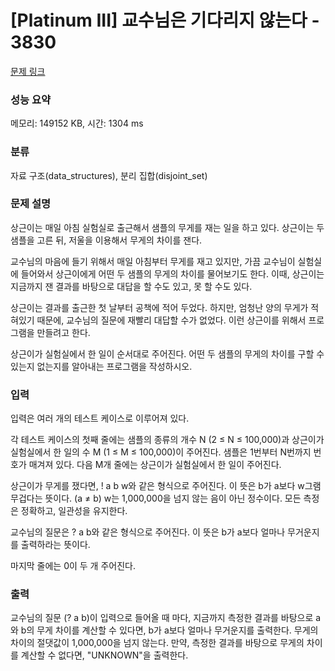 # [Platinum III] 교수님은 기다리지 않는다 - 3830 

[문제 링크](https://www.acmicpc.net/problem/3830) 

### 성능 요약

메모리: 149152 KB, 시간: 1304 ms

### 분류

자료 구조(data_structures), 분리 집합(disjoint_set)

### 문제 설명

<p>
	상근이는 매일 아침 실험실로 출근해서 샘플의 무게를 재는 일을 하고 있다. 상근이는 두 샘플을 고른 뒤, 저울을 이용해서 무게의 차이를 잰다.</p>

<p>
	교수님의 마음에 들기 위해서 매일 아침부터 무게를 재고 있지만, 가끔 교수님이 실험실에 들어와서 상근이에게 어떤 두 샘플의 무게의 차이를 물어보기도 한다. 이때, 상근이는 지금까지 잰 결과를 바탕으로 대답을 할 수도 있고, 못 할 수도 있다.</p>

<p>
	상근이는 결과를 출근한 첫 날부터 공책에 적어 두었다. 하지만, 엄청난 양의 무게가 적혀있기 때문에, 교수님의 질문에 재빨리 대답할 수가 없었다. 이런 상근이를 위해서 프로그램을 만들려고 한다.</p>

<p>
	상근이가 실험실에서 한 일이 순서대로 주어진다. 어떤 두 샘플의 무게의 차이를 구할 수 있는지 없는지를 알아내는 프로그램을 작성하시오.</p>

### 입력 

 <p>
	입력은 여러 개의 테스트 케이스로 이루어져 있다.</p>

<p>
	각 테스트 케이스의 첫째 줄에는 샘플의 종류의 개수 N (2 ≤ N ≤ 100,000)과 상근이가 실험실에서 한 일의 수 M (1 ≤ M ≤ 100,000)이 주어진다. 샘플은 1번부터 N번까지 번호가 매겨져 있다. 다음 M개 줄에는 상근이가 실험실에서 한 일이 주어진다.</p>

<p>
	상근이가 무게를 쟀다면, ! a b w와 같은 형식으로 주어진다. 이 뜻은 b가 a보다 w그램 무겁다는 뜻이다. (a ≠ b) w는 1,000,000을 넘지 않는 음이 아닌 정수이다. 모든 측정은 정확하고, 일관성을 유지한다.</p>

<p>
	교수님의 질문은 ? a b와 같은 형식으로 주어진다. 이 뜻은 b가 a보다 얼마나 무거운지를 출력하라는 뜻이다.</p>

<p>
	마지막 줄에는 0이 두 개 주어진다.</p>

### 출력 

 <p>
	교수님의 질문 (? a b)이 입력으로 들어올 때 마다, 지금까지 측정한 결과를 바탕으로 a와 b의 무게 차이를 계산할 수 있다면, b가 a보다 얼마나 무거운지를 출력한다. 무게의 차이의 절댓값이 1,000,000을 넘지 않는다. 만약, 측정한 결과를 바탕으로 무게의 차이를 계산할 수 없다면, "UNKNOWN"을 출력한다.</p>

